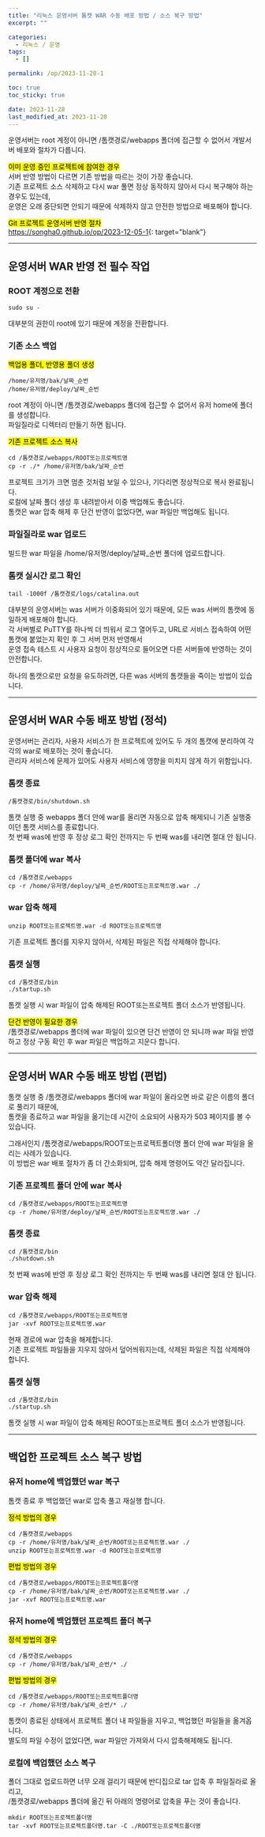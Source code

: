 ```yaml
---
title: "리눅스 운영서버 톰캣 WAR 수동 배포 방법 / 소스 복구 방법"
excerpt: ""

categories:
  - 리눅스 / 운영
tags:
  - []

permalink: /op/2023-11-28-1

toc: true
toc_sticky: true

date: 2023-11-28
last_modified_at: 2023-11-28
---
```


운영서버는 root 계정이 아니면 /톰캣경로/webapps 폴더에 접근할 수 없어서 개발서버 배포와 절차가 다릅니다.

<mark>이미 운영 중인 프로젝트에 참여한 경우</mark>  
서버 반영 방법이 다르면 기존 방법을 따르는 것이 가장 좋습니다.  
기존 프로젝트 소스 삭제하고 다시 war 풀면 정상 동작하지 않아서 다시 복구해야 하는 경우도 있는데,  
운영은 오래 중단되면 안되기 때문에 삭제하지 않고 안전한 방법으로 배포해야 합니다.

<mark>Git 프로젝트 운영서버 반영 절차</mark>  
<https://songha0.github.io/op/2023-12-05-1>{: target="blank"}

---

## 운영서버 WAR 반영 전 필수 작업

### ROOT 계정으로 전환
```
sudo su -
```
대부분의 권한이 root에 있기 때문에 계정을 전환합니다.

### 기존 소스 백업
<mark>백업용 폴더, 반영용 폴더 생성</mark>
```
/home/유저명/bak/날짜_순번
/home/유저명/deploy/날짜_순번
```
root 계정이 아니면 /톰캣경로/webapps 폴더에 접근할 수 없어서 유저 home에 폴더를 생성합니다.  
파일질라로 디렉터리 만들기 하면 됩니다.

<mark>기존 프로젝트 소스 복사</mark>
```
cd /톰캣경로/webapps/ROOT또는프로젝트명
cp -r ./* /home/유저명/bak/날짜_순번
```
프로젝트 크기가 크면 멈춘 것처럼 보일 수 있으나, 기다리면 정상적으로 복사 완료됩니다.  
로컬에 날짜 폴더 생성 후 내려받아서 이중 백업해도 좋습니다.  
톰캣은 war 압축 해제 후 단건 반영이 없었다면, war 파일만 백업해도 됩니다.

### 파일질라로 war 업로드
빌드한 war 파일을 /home/유저명/deploy/날짜_순번 폴더에 업로드합니다.

### 톰캣 실시간 로그 확인
```
tail -1000f /톰캣경로/logs/catalina.out
```
대부분의 운영서버는 was 서버가 이중화되어 있기 때문에, 모든 was 서버의 톰캣에 동일하게 배포해야 합니다.  
각 서버별로 PuTTY를 하나씩 더 띄워서 로그 열어두고, URL로 서비스 접속하여 어떤 톰캣에 붙었는지 확인 후 그 서버 먼저 반영해서  
운영 접속 테스트 시 사용자 요청이 정상적으로 들어오면 다른 서버들에 반영하는 것이 안전합니다.  

하나의 톰캣으로만 요청을 유도하려면, 다른 was 서버의 톰캣들을 죽이는 방법이 있습니다.

---

## 운영서버 WAR 수동 배포 방법 (정석)

운영서버는 관리자, 사용자 서비스가 한 프로젝트에 있어도 두 개의 톰캣에 분리하여 각각의 war로 배포하는 것이 좋습니다.  
관리자 서비스에 문제가 있어도 사용자 서비스에 영향을 미치지 않게 하기 위함입니다.

### 톰캣 종료
```
/톰캣경로/bin/shutdown.sh
```
톰캣 실행 중 webapps 폴더 안에 war를 올리면 자동으로 압축 해제되니 기존 실행중이던 톰캣 서비스를 종료합니다.  
첫 번째 was에 반영 후 정상 로그 확인 전까지는 두 번째 was를 내리면 절대 안 됩니다.

### 톰캣 폴더에 war 복사
```
cd /톰캣경로/webapps
cp -r /home/유저명/deploy/날짜_순번/ROOT또는프로젝트명.war ./
```

### war 압축 해제
```
unzip ROOT또는프로젝트명.war -d ROOT또는프로젝트명
```
기존 프로젝트 폴더를 지우지 않아서, 삭제된 파일은 직접 삭제해야 합니다.

### 톰캣 실행
```
cd /톰캣경로/bin
./startup.sh
```
톰캣 실행 시 war 파일이 압축 해제된 ROOT또는프로젝트 폴더 소스가 반영됩니다.

<mark>단건 반영이 필요한 경우</mark>  
/톰캣경로/webapps 폴더에 war 파일이 있으면 단건 반영이 안 되니까 war 파일 반영하고 정상 구동 확인 후 war 파일은 백업하고 지운다 합니다.

---

## 운영서버 WAR 수동 배포 방법 (편법)

톰캣 실행 중 /톰캣경로/webapps 폴더에 war 파일이 올라오면 바로 같은 이름의 폴더로 풀리기 때문에,  
톰캣을 종료하고 war 파일을 옮기는데 시간이 소요되어 사용자가 503 페이지를 볼 수 있습니다.

그래서인지 /톰캣경로/webapps/ROOT또는프로젝트폴더명 폴더 안에 war 파일을 올리는 사례가 있습니다.  
이 방법은 war 배포 절차가 좀 더 간소화되며, 압축 해제 명령어도 약간 달라집니다.

### 기존 프로젝트 폴더 안에 war 복사
```
cd /톰캣경로/webapps/ROOT또는프로젝트명
cp -r /home/유저명/deploy/날짜_순번/ROOT또는프로젝트명.war ./
```

### 톰캣 종료
```
cd /톰캣경로/bin
./shutdown.sh
``` 
첫 번째 was에 반영 후 정상 로그 확인 전까지는 두 번째 was를 내리면 절대 안 됩니다.

### war 압축 해제
```
cd /톰캣경로/webapps/ROOT또는프로젝트명
jar -xvf ROOT또는프로젝트명.war
```
현재 경로에 war 압축을 해제합니다.  
기존 프로젝트 파일들을 지우지 않아서 덮어씌워지는데, 삭제된 파일은 직접 삭제해야 합니다.

### 톰캣 실행
```
cd /톰캣경로/bin
./startup.sh
```
톰캣 실행 시 war 파일이 압축 해제된 ROOT또는프로젝트 폴더 소스가 반영됩니다.

---

## 백업한 프로젝트 소스 복구 방법

### 유저 home에 백업했던 war 복구

톰캣 종료 후 백업했던 war로 압축 풀고 재실행 합니다.

<mark>정석 방법의 경우</mark>
```
cd /톰캣경로/webapps
cp -r /home/유저명/bak/날짜_순번/ROOT또는프로젝트명.war ./
unzip ROOT또는프로젝트명.war -d ROOT또는프로젝트명
```

<mark>편법 방법의 경우</mark>
```
cd /톰캣경로/webapps/ROOT또는프로젝트폴더명
cp -r /home/유저명/bak/날짜_순번/ROOT또는프로젝트명.war ./
jar -xvf ROOT또는프로젝트명.war
```

### 유저 home에 백업했던 프로젝트 폴더 복구

<mark>정석 방법의 경우</mark>
```
cd /톰캣경로/webapps
cp -r /home/유저명/bak/날짜_순번/* ./
```

<mark>편법 방법의 경우</mark>
```
cd /톰캣경로/webapps/ROOT또는프로젝트폴더명
cp -r /home/유저명/bak/날짜_순번/* ./
```
톰캣이 종료된 상태에서 프로젝트 폴더 내 파일들을 지우고, 백업했던 파일들을 옮겨옵니다.  
별도의 파일 수정이 없었다면, war 파일만 가져와서 다시 압축해제해도 됩니다.

### 로컬에 백업했던 소스 복구
폴더 그대로 업로드하면 너무 오래 걸리기 때문에 반디집으로 tar 압축 후 파일질라로 올리고,  
/톰캣경로/webapps 폴더에 옮긴 뒤 아래의 명령어로 압축을 푸는 것이 좋습니다.
```
mkdir ROOT또는프로젝트폴더명
tar -xvf ROOT또는프로젝트폴더명.tar -C ./ROOT또는프로젝트폴더명
```
